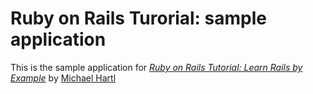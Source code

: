 # Ruby on Rails Turorial: sample application

This is the sample application for
[*Ruby on Rails Tutorial: Learn Rails by Example*](http://railstutorial.org) by [Michael Hartl](http://michaelhartl.com)